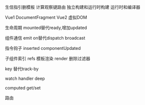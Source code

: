 生信指引删模板 计算观察键路由
独立构建和运行时构建
运行时和编译器


Vue1 DocumentFragment
Vue2 虚拟DOM


生命周期 mounted替代ready,增加updated

组件通信 emit on替代dispatch broadcast

指令钩子 inserted componentUpdated

子组件索引 refs
模板渲染 render
删除过滤器




key 替代track-by

watch handler deep

computed get/set

路由